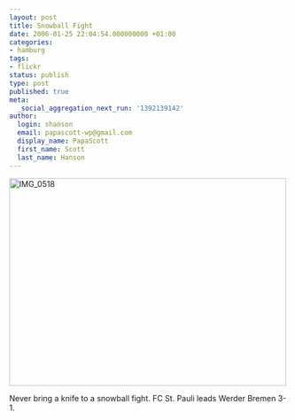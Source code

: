 ```yaml
---
layout: post
title: Snowball Fight
date: 2006-01-25 22:04:54.000000000 +01:00
categories:
- hamburg
tags:
- flickr
status: publish
type: post
published: true
meta:
  _social_aggregation_next_run: '1392139142'
author:
  login: shanson
  email: papascott-wp@gmail.com
  display_name: PapaScott
  first_name: Scott
  last_name: Hanson
---
```

<p><a href="http://www.flickr.com/photos/papascott/91148475/" title="Photo Sharing"><img src="https://static.flickr.com/41/91148475_00d1802a8a.jpg" width="500" height="375" alt="IMG_0518" /></a></p>
<p>Never bring a knife to a snowball fight. FC St. Pauli leads Werder Bremen 3-1.</p>
